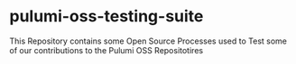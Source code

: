 # pulumi-oss-testing-suite
This Repository contains some Open Source Processes used to Test some of our contributions to the Pulumi OSS Repositotires
